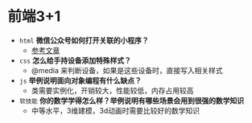 # 前端3+1
- `html` **微信公众号如何打开关联的小程序？**
  - [参考文章](http://www.apppark.cn/t-947.html)
- `css` **怎么给手持设备添加特殊样式？**
  - @media 来判断设备，如果是这些设备时，直接写入相关样式
- `js` **举例说明面向对象编程有什么缺点？**
  - 类需要实例化，开销较大，性能较低，内存占用较高
- `软技能` **你的数学学得怎么样？举例说明有哪些场景会用到很强的数学知识**
  - 中等水平，3维建模，3d动画时需要比较好的数学知识 